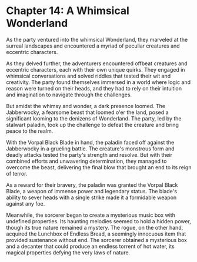 # Chapter 14: A Whimsical Wonderland

As the party ventured into the whimsical Wonderland, they marveled at the surreal landscapes and encountered a myriad of peculiar creatures and eccentric characters.

As they delved further, the adventurers encountered offbeat creatures and eccentric characters, each with their own unique quirks. They engaged in whimsical conversations and solved riddles that tested their wit and creativity. The party found themselves immersed in a world where logic and reason were turned on their heads, and they had to rely on their intuition and imagination to navigate through the challenges.

But amidst the whimsy and wonder, a dark presence loomed. The Jabberwocky, a fearsome beast that loomed o'er the land, posed a significant looming to the denizens of Wonderland. The party, led by the stalwart paladin, took up the challenge to defeat the creature and bring peace to the realm.

With the Vorpal Black Blade in hand, the paladin faced off against the Jabberwocky in a grueling battle. The creature's monstrous form and deadly attacks tested the party's strength and resolve. But with their combined efforts and unwavering determination, they managed to overcome the beast, delivering the final blow that brought an end to its reign of terror.

As a reward for their bravery, the paladin was granted the Vorpal Black Blade, a weapon of immense power and legendary status. The blade's ability to sever heads with a single strike made it a formidable weapon against any foe.

Meanwhile, the sorcerer began to create a mysterious music box with undefined properties. Its haunting melodies seemed to hold a hidden power, though its true nature remained a mystery. The rogue, on the other hand, acquired the Lunchbox of Endless Bread, a seemingly innocuous item that provided sustenance without end. The sorcerer obtained a mysterious box and a decanter that could produce an endless torrent of hot water, its magical properties defying the very laws of nature. 

